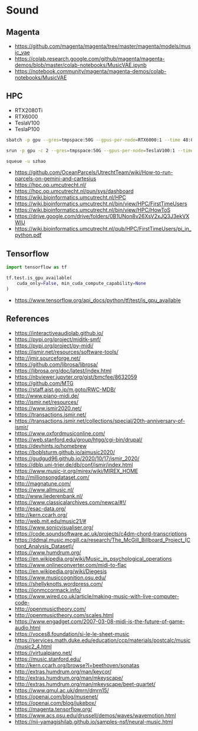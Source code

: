 # Sound

## Magenta

* https://github.com/magenta/magenta/tree/master/magenta/models/music_vae
* https://colab.research.google.com/github/magenta/magenta-demos/blob/master/colab-notebooks/MusicVAE.ipynb
* https://notebook.community/magenta/magenta-demos/colab-notebooks/MusicVAE

## HPC

* RTX2080Ti
* RTX6000
* TeslaV100
* TeslaP100

```bash
sbatch -p gpu --gres=tmpspace:50G --gpus-per-node=RTX6000:1 --time 48:00:00 --mem 50G train16.sh
```

```bash
srun -p gpu -c 2 --gres=tmpspace:50G --gpus-per-node=TeslaV100:1 --time 02:00:00 --mem 100G --pty bash
```

```bash
squeue -u szhao
```

* https://github.com/OceanParcels/UtrechtTeam/wiki/How-to-run-parcels-on-gemini-and-cartesius
* https://hpc.op.umcutrecht.nl/
* https://hpc.op.umcutrecht.nl/pun/sys/dashboard
* https://wiki.bioinformatics.umcutrecht.nl/HPC
* https://wiki.bioinformatics.umcutrecht.nl/bin/view/HPC/FirstTimeUsers
* https://wiki.bioinformatics.umcutrecht.nl/bin/view/HPC/HowToS
* https://drive.google.com/drive/folders/0B1UNon8v26XsV2xJQ3J3ekVXWlU
* https://wiki.bioinformatics.umcutrecht.nl/pub/HPC/FirstTimeUsers/pi_in_python.pdf

## Tensorflow

```python
import tensorflow as tf

tf.test.is_gpu_available(
    cuda_only=False, min_cuda_compute_capability=None
)
```

* https://www.tensorflow.org/api_docs/python/tf/test/is_gpu_available

## References
* https://interactiveaudiolab.github.io/
* https://pypi.org/project/miditk-smf/
* https://pypi.org/project/py-midi/
* https://ismir.net/resources/software-tools/
* http://jmir.sourceforge.net/
* https://github.com/librosa/librosa/
* https://librosa.org/doc/latest/index.html
* https://nbviewer.jupyter.org/gist/bmcfee/8632059
* https://github.com/MTG
* https://staff.aist.go.jp/m.goto/RWC-MDB/
* http://www.piano-midi.de/
* http://ismir.net/resources/
* https://www.ismir2020.net/
* https://transactions.ismir.net/
* https://transactions.ismir.net/collections/special/20th-anniversary-of-ismir/
* https://www.oxfordmusiconline.com/
* https://web.stanford.edu/group/htgg/cgi-bin/drupal/
* https://devhints.io/homebrew
* https://boblsturm.github.io/aimusic2020/
* https://gudgud96.github.io/2020/10/17/ismir_2020/
* https://dblp.uni-trier.de/db/conf/ismir/index.html
* https://www.music-ir.org/mirex/wiki/MIREX_HOME
* http://millionsongdataset.com/
* http://magnatune.com/
* https://www.allmusic.nl/
* http://www.liederenbank.nl/
* https://www.classicalarchives.com/newca/#!/
* http://esac-data.org/
* http://kern.ccarh.org/
* http://web.mit.edu/music21/#
* https://www.sonicvisualiser.org/
* https://code.soundsoftware.ac.uk/projects/c4dm-chord-transcriptions
* https://ddmal.music.mcgill.ca/research/The_McGill_Billboard_Project_(Chord_Analysis_Dataset)/
* https://www.humdrum.org/
* https://en.wikipedia.org/wiki/Music_in_psychological_operations
* https://www.onlineconverter.com/midi-to-flac
* https://en.wikipedia.org/wiki/Diegesis
* https://www.musiccognition.osu.edu/
* https://shellyknotts.wordpress.com/
* https://jonmccormack.info/
* https://www.wired.co.uk/article/making-music-with-live-computer-code-
* http://openmusictheory.com/
* http://openmusictheory.com/scales.html
* https://www.engadget.com/2007-03-08-midi-is-the-future-of-game-audio.html
* https://voces8.foundation/si-le-le-sheet-music
* https://services.math.duke.edu/education/ccp/materials/postcalc/music/music2_4.html
* https://virtualpiano.net/
* https://music.stanford.edu/
* http://kern.ccarh.org/browse?l=beethoven/sonatas
* http://extras.humdrum.org/man/keycor/
* http://extras.humdrum.org/man/mkeyscape/
* http://extras.humdrum.org/man/mkeyscape/beet-quartet/
* https://www.qmul.ac.uk/dmrn/dmrn15/
* https://openai.com/blog/musenet/
* https://openai.com/blog/jukebox/
* https://magenta.tensorflow.org/
* https://www.acs.psu.edu/drussell/demos/waves/wavemotion.html
* https://nii-yamagishilab.github.io/samples-nsf/neural-music.html
